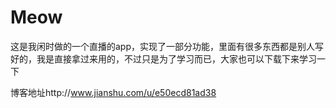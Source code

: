 # Meow
这是我闲时做的一个直播的app，实现了一部分功能，里面有很多东西都是别人写好的，我是直接拿过来用的，不过只是为了学习而已，大家也可以下载下来学习一下

博客地址http://www.jianshu.com/u/e50ecd81ad38
